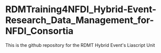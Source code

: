 # RDMTraining4NFDI_Hybrid-Event-Research_Data_Management_for-NFDI_Consortia
This is the github repository for the RDMT Hybrid Event's Liascript Unit
